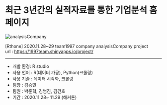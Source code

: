 
<!-- README.md is generated from README.Rmd. Please edit that file -->

# 최근 3년간의 실적자료를 통한 기업분석 홈페이지
![analysisCompany](https://user-images.githubusercontent.com/20696473/128195485-c53bfc9c-9b3f-4f45-9a83-48c8101ad25d.png)

[Rthone] 2020.11.28~29
team1997 company analysisCompany project <br>
url : https://1997team.shinyapps.io/project/

<hr>

* 개발 환경: R studio<br>
* 사용 언어 : R(데이터 가공), Python(크롤링)<br>
* 사용 기술 : 데이터 시각화, 크롤링<br>
* 팀장 : 김승민<br>
* 팀원 : 박준혁, 김범진, 김건호<br>
* 기간 : 2020.11.28~ 11.29 (해커톤)<br>

